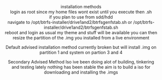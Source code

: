 
<div align="center">
installation methods 

<div align="center">
login as root since my home files wont exist until you execute then .sh
<div align="center">
if you plan to use from sdd/hdd 
  <div align="center">
navigate to /opt/btrfs-installer/drive1and2/btrfsgenfstab.sh or /opt/btrfs-installer/drive1and2/btrfsgenfstab.sh
    <div align="center">
reboot and login as usual my theme and stuff will be available you can then resize the partition of the .img you installed from a live environment


Default advised installation method currently broken 
but will install .img on partition 1 and system on partion 3 and 4


Secondary Advised Method Iso
ive been doing alot of building, tinkering and testing lately nothing has been stable
the aim is to build a iso for downloading and installing the .imgs


